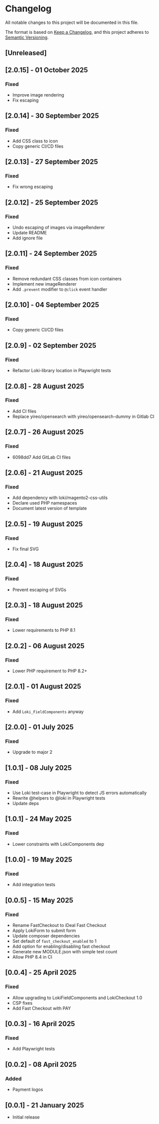 # Changelog
All notable changes to this project will be documented in this file.

The format is based on [Keep a Changelog](https://keepachangelog.com/en/1.0.0/),
and this project adheres to [Semantic Versioning](https://semver.org/spec/v2.0.0.html).

## [Unreleased]

## [2.0.15] - 01 October 2025
### Fixed
- Improve image rendering
- Fix escaping

## [2.0.14] - 30 September 2025
### Fixed
- Add CSS class to icon
- Copy generic CI/CD files

## [2.0.13] - 27 September 2025
### Fixed
- Fix wrong escaping

## [2.0.12] - 25 September 2025
### Fixed
- Undo escaping of images via imageRenderer
- Update README
- Add ignore file

## [2.0.11] - 24 September 2025
### Fixed
- Remove redundant CSS classes from icon containers
- Implement new imageRenderer
- Add `.prevent` modifier to `@click` event handler

## [2.0.10] - 04 September 2025
### Fixed
- Copy generic CI/CD files

## [2.0.9] - 02 September 2025
### Fixed
- Refactor Loki-library location in Playwright tests

## [2.0.8] - 28 August 2025
### Fixed
- Add CI files
- Replace yireo/opensearch with yireo/opensearch-dummy in Gitlab CI

## [2.0.7] - 26 August 2025
### Fixed
- 6098dd7 Add GitLab CI files

## [2.0.6] - 21 August 2025
### Fixed
- Add dependency with loki/magento2-css-utils
- Declare used PHP namespaces
- Document latest version of template

## [2.0.5] - 19 August 2025
### Fixed
- Fix final SVG

## [2.0.4] - 18 August 2025
### Fixed
- Prevent escaping of SVGs

## [2.0.3] - 18 August 2025
### Fixed
- Lower requirements to PHP 8.1

## [2.0.2] - 06 August 2025
### Fixed
- Lower PHP requirement to PHP 8.2+

## [2.0.1] - 01 August 2025
### Fixed
- Add `Loki_FieldComponents` anyway

## [2.0.0] - 01 July 2025
### Fixed
- Upgrade to major 2

## [1.0.1] - 08 July 2025
### Fixed
- Use Loki test-case in Playwright to detect JS errors automatically
- Rewrite @helpers to @loki in Playwright tests
- Update deps

## [1.0.1] - 24 May 2025
### Fixed
- Lower constraints with LokiComponents dep

## [1.0.0] - 19 May 2025
### Fixed
- Add integration tests

## [0.0.5] - 15 May 2025
### Fixed
- Rename FastCheckout to iDeal Fast Checkout
- Apply LokiForm to submit form
- Update composer dependencies
- Set default of `fast_checkout_enabled` to 1
- Add option for enabling/disabling fast checkout
- Generate new MODULE.json with simple test count
- Allow PHP 8.4 in CI

## [0.0.4] - 25 April 2025
### Fixed
- Allow upgrading to LokiFieldComponents and LokiCheckout 1.0
- CSP fixes
- Add Fast Checkout with PAY

## [0.0.3] - 16 April 2025
### Fixed
- Add Playwright tests

## [0.0.2] - 08 April 2025
### Added
- Payment logos

## [0.0.1] - 21 January 2025
- Initial release

